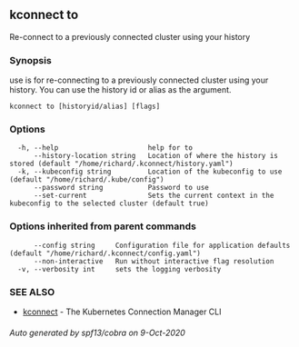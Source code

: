## kconnect to

Re-connect to a previously connected cluster using your history

### Synopsis

use is for re-connecting to a previously connected cluster using your history.
You can use the history id or alias as the argument.

```
kconnect to [historyid/alias] [flags]
```

### Options

```
  -h, --help                      help for to
      --history-location string   Location of where the history is stored (default "/home/richard/.kconnect/history.yaml")
  -k, --kubeconfig string         Location of the kubeconfig to use (default "/home/richard/.kube/config")
      --password string           Password to use
      --set-current               Sets the current context in the kubeconfig to the selected cluster (default true)
```

### Options inherited from parent commands

```
      --config string     Configuration file for application defaults (default "/home/richard/.kconnect/config.yaml")
      --non-interactive   Run without interactive flag resolution
  -v, --verbosity int     sets the logging verbosity
```

### SEE ALSO

* [kconnect](kconnect.md)	 - The Kubernetes Connection Manager CLI

###### Auto generated by spf13/cobra on 9-Oct-2020
